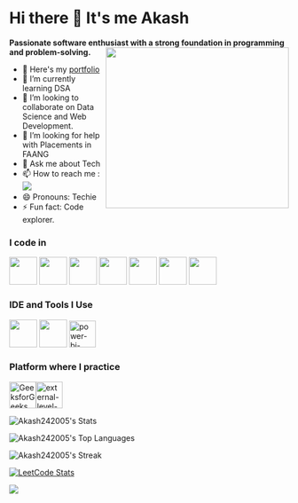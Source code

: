 # Hi there 👋 It's me Akash 
 
 **Passionate software enthusiast with a strong foundation in programming and problem-solving.**
<img align="right" width="330" height="290" src="https://i.pinimg.com/originals/d8/93/5c/d8935c16b449f0ec8396ab5252772f45.jpg">
- 🔭 Here's my [portfolio](https://shorturl.at/Ve3FS)                                                 
- 🌱 I’m currently learning DSA
- 👯 I’m looking to collaborate on Data Science and Web Development.
- 🤔 I’m looking for help with Placements in FAANG 
- 💬 Ask me about Tech
- 📫 How to reach me :
<br /> [<img src="https://img.shields.io/badge/LinkedIn-0077B5?style=for-the-badge&logo=linkedin&logoColor=white" />](https://linkedin.com/in/b-akash-387162256)
- 😄 Pronouns: Techie
- ⚡ Fun fact: Code explorer.


### I code in
<img height="50" width="50" src="https://img.icons8.com/color/48/000000/python.png" /> <img height="50" width="50" src="https://img.icons8.com/color/48/000000/c-programming.png" /> <img height="50" width="50" src="https://img.icons8.com/color/48/000000/c-plus-plus-logo.png" />  <img height="50" width="50" src="https://img.icons8.com/color/48/000000/html-5.png" /> <img height="50" width="50" src="https://img.icons8.com/color/48/000000/css3.png" /> 
<img height="50" width="50" src="https://img.icons8.com/color/48/000000/javascript.png"/> <img height="50" width="50" src="https://img.icons8.com/color/48/000000/mysql-logo.png"/>
### IDE and Tools I Use
<img height="50" width="50" src="https://img.icons8.com/color/48/000000/visual-studio-code-2019.png"/>  <img height="50" width="50" src="https://img.icons8.com/color/50/000000/git.png"/> <img width="48" height="48" src="https://img.icons8.com/fluency/48/power-bi-2021.png" alt="power-bi-2021"/> 
### Platform where I practice
<img width="48" height="48" src="https://img.icons8.com/color/48/GeeksforGeeks.png" alt="GeeksforGeeks"/><img width="48" height="48" src="https://img.icons8.com/external-tal-revivo-color-tal-revivo/48/external-level-up-your-coding-skills-and-quickly-land-a-job-logo-color-tal-revivo.png" alt="external-level-up-your-coding-skills-and-quickly-land-a-job-logo-color-tal-revivo"/>


![Akash242005's Stats](https://github-readme-stats.vercel.app/api?username=Akash242005&theme=algolia&show_icons=true&hide_border=true&count_private=true)

![Akash242005's Top Languages](https://github-readme-stats.vercel.app/api/top-langs/?username=Akash242005&theme=algolia&show_icons=true&hide_border=true&layout=compact)

![Akash242005's Streak](https://github-readme-streak-stats.herokuapp.com/?user=Akash242005&theme=algolia&hide_border=true)

[![LeetCode Stats](https://leetcode.panchajanya.dev/AKASH2403?theme=dark&font=Marcellus&ext=heatmap)](https://leetcode.com/u/AKASH2403/)

[![](https://visitcount.itsvg.in/api?id=Akash242005&label=Profile%20Views&color=1&pretty=true)](https://visitcount.itsvg.in)
